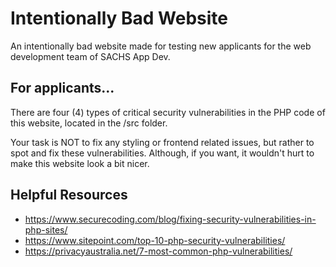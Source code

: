 # Intentionally Bad Website

An intentionally bad website made for testing new applicants for the web development team of SACHS App Dev.

## For applicants...

There are four (4) types of critical security vulnerabilities in the PHP code of this website, located in the /src folder. 

Your task is NOT to fix any styling or frontend related issues, but rather to spot and fix these vulnerabilities. Although, if you want, it wouldn't hurt to make this website look a bit nicer.

## Helpful Resources

-   https://www.securecoding.com/blog/fixing-security-vulnerabilities-in-php-sites/
-   https://www.sitepoint.com/top-10-php-security-vulnerabilities/
-   https://privacyaustralia.net/7-most-common-php-vulnerabilities/
